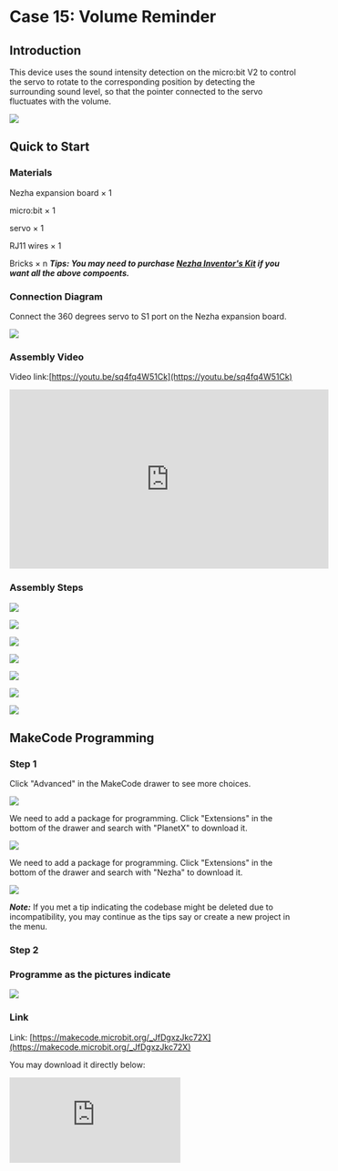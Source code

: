 ﻿# Case 15: Volume Reminder

## Introduction

This device uses the sound intensity detection on the micro:bit V2 to control the servo to rotate to the corresponding position by detecting the surrounding sound level, so that the pointer connected to the servo fluctuates with the volume.

![](https://wiki-media-ef.oss-cn-hongkong.aliyuncs.com//images/case_15_01.png)

## Quick to Start


### Materials

Nezha expansion board × 1

micro:bit × 1

servo  × 1

RJ11 wires × 1

Bricks × n
***Tips: You may need to purchase [Nezha Inventor's Kit](https://www.elecfreaks.com/nezha-inventor-s-kit-for-micro-bit-without-micro-bit-board.html) if you want all the above compoents.***

### Connection Diagram

Connect the 360 degrees servo to S1 port on the Nezha expansion board.


![](https://wiki-media-ef.oss-cn-hongkong.aliyuncs.com//images/case_15_03.png)


### Assembly Video

Video link:[https://youtu.be/sq4fq4W51Ck](https://youtu.be/sq4fq4W51Ck)

<iframe width="560" height="315" src="https://www.youtube.com/embed/sq4fq4W51Ck" frameborder="0" allow="accelerometer; autoplay; clipboard-write; encrypted-media; gyroscope; picture-in-picture" allowfullscreen></iframe>


### Assembly Steps


![](https://wiki-media-ef.oss-cn-hongkong.aliyuncs.com//images/case_step_15_01.png)

![](https://wiki-media-ef.oss-cn-hongkong.aliyuncs.com//images/case_step_15_02.png)

![](https://wiki-media-ef.oss-cn-hongkong.aliyuncs.com//images/case_step_15_03.png)

![](https://wiki-media-ef.oss-cn-hongkong.aliyuncs.com//images/case_step_15_04.png)

![](https://wiki-media-ef.oss-cn-hongkong.aliyuncs.com//images/case_step_15_05.png)

![](https://wiki-media-ef.oss-cn-hongkong.aliyuncs.com//images/case_step_15_06.png)

![](https://wiki-media-ef.oss-cn-hongkong.aliyuncs.com//images/case_step_15_07.png)




## MakeCode Programming



### Step 1


Click "Advanced" in the MakeCode drawer to see more choices.

![](https://wiki-media-ef.oss-cn-hongkong.aliyuncs.com//images/case_01_10.png)

We need to add a package for programming. Click "Extensions" in the bottom of the drawer and search with "PlanetX" to download it.

![](https://wiki-media-ef.oss-cn-hongkong.aliyuncs.com//images/case_01_11.png)

We need to add a package for programming. Click "Extensions" in the bottom of the drawer and search with "Nezha" to download it.

![](https://wiki-media-ef.oss-cn-hongkong.aliyuncs.com//images/case_03_09.png)

***Note:*** If you met a tip indicating the codebase might be deleted due to incompatibility, you may continue as the tips say or create a new project in the menu.

### Step 2


### Programme as the pictures indicate



![](https://wiki-media-ef.oss-cn-hongkong.aliyuncs.com//images/case_15_15.png)



### Link
Link: [https://makecode.microbit.org/_JfDgxzJkc72X](https://makecode.microbit.org/_JfDgxzJkc72X)

You may download it directly below:

<div
    style={{
        position: 'relative',
        paddingBottom: '60%',
        overflow: 'hidden',
    }}
>
    <iframe
        src="https://makecode.microbit.org/_JfDgxzJkc72X"
        frameborder="0"
        sandbox="allow-popups allow-forms allow-scripts allow-same-origin"
        style={{
            position: 'absolute',
            width: '100%',
            height: '100%',
        }}
    />
</div>


### Result
The servos drive in accordance with the change of the volume.

![](https://wiki-media-ef.oss-cn-hongkong.aliyuncs.com//images/case-gif-15.gif)
